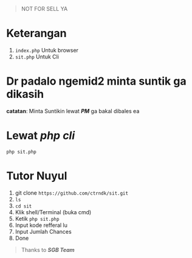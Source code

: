 > NOT FOR SELL YA
# Keterangan
1. ```index.php``` Untuk browser
2. ```sit.php``` Untuk Cli

# Dr padalo ngemid2 minta suntik ga dikasih

**catatan**: Minta Suntikin lewat ***PM*** ga bakal dibales ea

# Lewat ***php cli***
```php sit.php```

# Tutor Nuyul

1. git clone ```https://github.com/ctrndk/sit.git```
2. ```ls```
3. ```cd sit```
4. Klik shell/Terminal (buka cmd)
5. Ketik ```php sit.php```
6. Input kode refferal lu
7. Input Jumlah Chances
8. Done
> Thanks to ***SGB Team***
